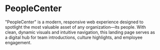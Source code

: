 # PeopleCenter
"PeopleCenter" is a modern, responsive web experience designed to spotlight the most valuable asset of any organization—its people. With clean, dynamic visuals and intuitive navigation, this landing page serves as a digital hub for team introductions, culture highlights, and employee engagement.
